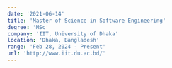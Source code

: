```yaml
---
date: '2021-06-14'
title: 'Master of Science in Software Engineering'
degree: 'MSc'
company: 'IIT, University of Dhaka'
location: 'Dhaka, Bangladesh'
range: 'Feb 28, 2024 - Present'
url: 'http://www.iit.du.ac.bd/'
---
```

